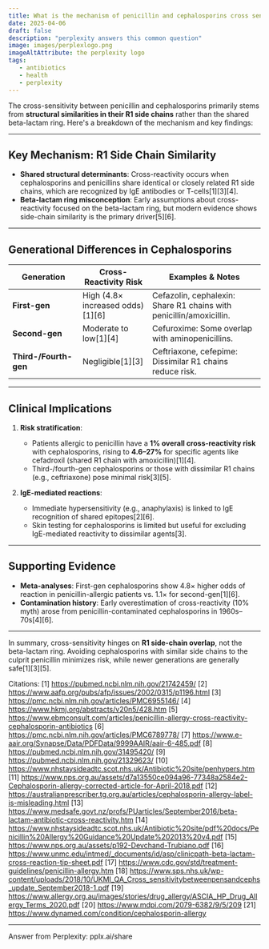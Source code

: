 ```yaml
---
title: What is the mechanism of penicillin and cephalosporins cross sensitivity?
date: 2025-04-06
draft: false
description: "perplexity answers this common question"
image: images/perplexlogo.png
imageAltAttribute: the perplexity logo
tags:
   - antibiotics
   - health
   - perplexity
---
```

The cross-sensitivity between penicillin and cephalosporins primarily stems from **structural similarities in their R1 side chains** rather than the shared beta-lactam ring. Here's a breakdown of the mechanism and key findings:

---

## **Key Mechanism: R1 Side Chain Similarity**
- **Shared structural determinants**: Cross-reactivity occurs when cephalosporins and penicillins share identical or closely related R1 side chains, which are recognized by IgE antibodies or T-cells[1][3][4].  
- **Beta-lactam ring misconception**: Early assumptions about cross-reactivity focused on the beta-lactam ring, but modern evidence shows side-chain similarity is the primary driver[5][6].

---

## **Generational Differences in Cephalosporins**
| Generation | Cross-Reactivity Risk | Examples & Notes |
|------------|-----------------------|------------------|
| **First-gen** | High (4.8× increased odds)[1][6] | Cefazolin, cephalexin: Share R1 chains with penicillin/amoxicillin. |
| **Second-gen** | Moderate to low[1][4] | Cefuroxime: Some overlap with aminopenicillins. |
| **Third-/Fourth-gen** | Negligible[1][3] | Ceftriaxone, cefepime: Dissimilar R1 chains reduce risk. |

---

## **Clinical Implications**
1. **Risk stratification**:  
   - Patients allergic to penicillin have a **1% overall cross-reactivity risk** with cephalosporins, rising to **4.6–27%** for specific agents like cefadroxil (shared R1 chain with amoxicillin)[1][4].  
   - Third-/fourth-gen cephalosporins or those with dissimilar R1 chains (e.g., ceftriaxone) pose minimal risk[3][5].

2. **IgE-mediated reactions**:  
   - Immediate hypersensitivity (e.g., anaphylaxis) is linked to IgE recognition of shared epitopes[2][6].  
   - Skin testing for cephalosporins is limited but useful for excluding IgE-mediated reactivity to dissimilar agents[3].

---

## **Supporting Evidence**
- **Meta-analyses**: First-gen cephalosporins show 4.8× higher odds of reaction in penicillin-allergic patients vs. 1.1× for second-gen[1][6].  
- **Contamination history**: Early overestimation of cross-reactivity (10% myth) arose from penicillin-contaminated cephalosporins in 1960s–70s[4][6].  

---

In summary, cross-sensitivity hinges on **R1 side-chain overlap**, not the beta-lactam ring. Avoiding cephalosporins with similar side chains to the culprit penicillin minimizes risk, while newer generations are generally safe[1][3][5].

Citations:
[1] https://pubmed.ncbi.nlm.nih.gov/21742459/
[2] https://www.aafp.org/pubs/afp/issues/2002/0315/p1196.html
[3] https://pmc.ncbi.nlm.nih.gov/articles/PMC6955146/
[4] https://www.hkmj.org/abstracts/v20n5/428.htm
[5] https://www.ebmconsult.com/articles/penicillin-allergy-cross-reactivity-cephalosporin-antibiotics
[6] https://pmc.ncbi.nlm.nih.gov/articles/PMC6789778/
[7] https://www.e-aair.org/Synapse/Data/PDFData/9999AAIR/aair-6-485.pdf
[8] https://pubmed.ncbi.nlm.nih.gov/31495420/
[9] https://pubmed.ncbi.nlm.nih.gov/21329623/
[10] https://www.nhstaysideadtc.scot.nhs.uk/Antibiotic%20site/penhypers.htm
[11] https://www.nps.org.au/assets/d7a13550ce094a96-77348a2584e2-Cephalosporin-allergy-corrected-article-for-April-2018.pdf
[12] https://australianprescriber.tg.org.au/articles/cephalosporin-allergy-label-is-misleading.html
[13] https://www.medsafe.govt.nz/profs/PUarticles/September2016/beta-lactam-antibiotic-cross-reactivity.htm
[14] https://www.nhstaysideadtc.scot.nhs.uk/Antibiotic%20site/pdf%20docs/Penicillin%20Allergy%20Guidance%20Update%202013%20v4.pdf
[15] https://www.nps.org.au/assets/p192-Devchand-Trubiano.pdf
[16] https://www.unmc.edu/intmed/_documents/id/asp/clinicpath-beta-lactam-cross-reaction-tip-sheet.pdf
[17] https://www.cdc.gov/std/treatment-guidelines/penicillin-allergy.htm
[18] https://www.sps.nhs.uk/wp-content/uploads/2018/10/UKMI_QA_Cross_sensitivitybetweenpensandcephs_update_September2018-1.pdf
[19] https://www.allergy.org.au/images/stories/drug_allergy/ASCIA_HP_Drug_Allergy_Terms_2020.pdf
[20] https://www.mdpi.com/2079-6382/9/5/209
[21] https://www.dynamed.com/condition/cephalosporin-allergy

---
Answer from Perplexity: pplx.ai/share
